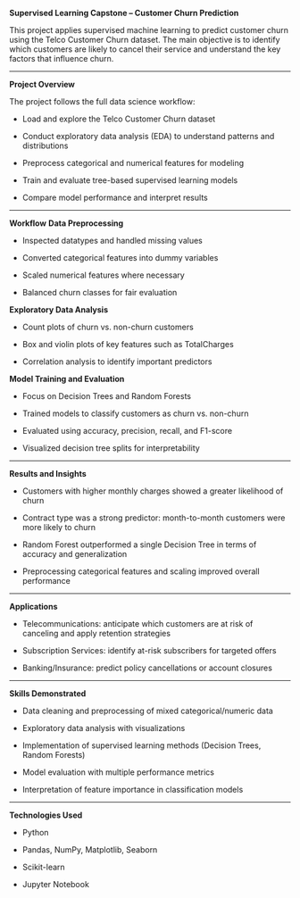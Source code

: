 **Supervised Learning Capstone – Customer Churn Prediction**

This project applies supervised machine learning to predict customer churn using the Telco Customer Churn dataset. The main objective is to identify which customers are likely to cancel their service and understand the key factors that influence churn.
***
**Project Overview**

The project follows the full data science workflow:

- Load and explore the Telco Customer Churn dataset

- Conduct exploratory data analysis (EDA) to understand patterns and distributions

- Preprocess categorical and numerical features for modeling

- Train and evaluate tree-based supervised learning models

- Compare model performance and interpret results
***
**Workflow**
**Data Preprocessing**

- Inspected datatypes and handled missing values

- Converted categorical features into dummy variables

- Scaled numerical features where necessary

- Balanced churn classes for fair evaluation

**Exploratory Data Analysis**

- Count plots of churn vs. non-churn customers

- Box and violin plots of key features such as TotalCharges

- Correlation analysis to identify important predictors

**Model Training and Evaluation**

- Focus on Decision Trees and Random Forests

- Trained models to classify customers as churn vs. non-churn

- Evaluated using accuracy, precision, recall, and F1-score

- Visualized decision tree splits for interpretability
***
**Results and Insights**

- Customers with higher monthly charges showed a greater likelihood of churn

- Contract type was a strong predictor: month-to-month customers were more likely to churn

- Random Forest outperformed a single Decision Tree in terms of accuracy and generalization

- Preprocessing categorical features and scaling improved overall performance
***
**Applications**

- Telecommunications: anticipate which customers are at risk of canceling and apply retention strategies

- Subscription Services: identify at-risk subscribers for targeted offers

- Banking/Insurance: predict policy cancellations or account closures
***
**Skills Demonstrated**

- Data cleaning and preprocessing of mixed categorical/numeric data

- Exploratory data analysis with visualizations

- Implementation of supervised learning methods (Decision Trees, Random Forests)

- Model evaluation with multiple performance metrics

- Interpretation of feature importance in classification models
***
**Technologies Used**

- Python

- Pandas, NumPy, Matplotlib, Seaborn

- Scikit-learn

- Jupyter Notebook
